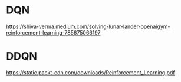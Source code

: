 # DQN
https://shiva-verma.medium.com/solving-lunar-lander-openaigym-reinforcement-learning-785675066197

# DDQN
https://static.packt-cdn.com/downloads/Reinforcement_Learning.pdf